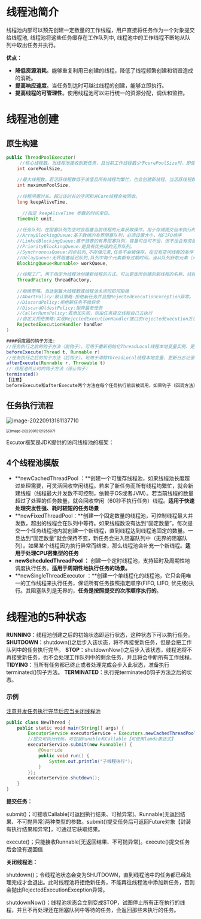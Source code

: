 # 线程池简介

线程池内部可以预先创建一定数量的工作线程，用户直接将任务作为一个对象提交给线程池, 线程池将这些任务缓存在工作队列中, 线程池中的工作线程不断地从队列中取出任务并执行。

**优点：**

+ **降低资源消耗**。能够重复利用已创建的线程，降低了线程频繁创建和销毁造成的消耗。
+ **提高响应速度**。当任务到达时可越过线程的创建，能够立即执行。
+ **提高线程的可管理性**。使用线程池可以进行统一的资源分配，调优和监控。



# 线程池创建

## 原生构建

```java
public ThreadPoolExecutor(
  	 //核心线程数。当线程池接收到新任务，且当前工作线程数少于corePoolSize时，即使其他工作线程处于空闲状态，也会创建一个新线程来处理该请求，直到线程数达到corePoolSize。
    int corePoolSize,
  
  	//最大线程数。若活跃线程数低于该值且所有线程均繁忙，也会创建新线程。当活跃线程数达到该数值后，后续任务将会阻塞。当maximumPoolSize被设置为无界值（如Integer.MAX_VALUE）时，线程池可以接收任意数量的并发任务。通过设置corePoolSize和maximumPoolSize相同，可以创建一个固定大小的线程池。
    int maximumPoolSize,
  
  	//线程闲置时长。超过该时长的空闲和非Core线程会被回收。
    long keepAliveTime,
  
	  //指定 keepAliveTime 参数的时间单位。
    TimeUnit unit,
  
  	//任务队列。在阻塞队列为空时会阻塞当前线程的元素获取操作。用于存储提交但未执行的任务，线程池可以接收任意数量的并发任务。
  	//ArrayBlockingQueue:基于数组的有界阻塞队列，必须设置大小，按FIFO排序
  	//LinkedBlockingQueue:基于链表的有界阻塞队列，容量可设可不设，但不设会有资源耗尽的危险。按FIFO排序，
  	//PriorityBlockingQueue:是具有优先级的无界队列。
  	//SynchronousQueue:同步队列,不存储元素,任务不会被保存。在没有空闲线程的条件下，来一个任务就创建一个线程，总是将任务提交给线程执行。
  	//DelayQueue:无界阻塞延迟队列,队列中每个元素都有过期时间，当从队列获取元素（元素出队）时，只有已经过期的元素才会出队，队列头部的元素是过期最快的元素。
    BlockingQueue<Runnable> workQueue,
  
  	//线程工厂。用于指定为线程池创建新线程的方式。可以更改所创建的新线程的名称、线程组、优先级、守护进程状态等。Executors为线程池工厂类，用于快捷创建线程池（Thread Pool）；ThreadFactory为线程工厂类，用于创建线程（Thread）。
    ThreadFactory threadFactory,
  
  	//拒绝策略。当达到最大线程数或线程池关闭时如何拒绝
  	//AbortPolicy:默认策略-拒绝新任务并且抛RejectedExecutionException异常。
  	//DiscardPolicy:拒绝新任务不抛异常
  	//DiscardOldestPolicy:抛弃最老任务
  	//CallerRunsPolicy:若添加失败，则由任务提交线程自己去执行
  	//自定义拒绝策略:实现RejectedExecutionHandler接口的rejectedExecution方法
    RejectedExecutionHandler handler
) 

####调度器的钩子方法:
//任务执行之前的钩子方法（前钩子）。可用于重新初始化ThreadLocal线程本地变量实例、更新日志记录、开始计时统计、更新上下文变量等。
beforeExecute(Thread t, Runnable r)
//任务执行之后的钩子方法（后钩子）。可用于清除ThreadLocal线程本地变量、更新日志记录、收集统计信息、更新上下文变量等。
afterExecute(Runnable r, Throwable t)
//:线程池终止时的钩子方法（停止钩子）
terminated()
【注意】
beforeExecute和afterExecute两个方法在每个任务执行前后被调用，如果钩子（回调方法）引发异常，内部工作线程可能失败并突然终止。
```

## 任务执行流程

![image-20220913161137710](https://lizhuo-file.oss-cn-hangzhou.aliyuncs.com/img/image-20220913161137710.png)

<img src="https://lizhuo-file.oss-cn-hangzhou.aliyuncs.com/img/image-20220913121255971.png" alt="image-20220913121255971" style="zoom:67%;" />

Excutor框架是JDK提供的访问线程池的框架：

## 4个线程池模版

+ **newCachedThreadPool ：**创建一个可缓存线程池，如果线程池长度超过处理需要，可灵活回收空闲线程。若来了新任务而所有线程均繁忙，就会新建线程（线程最大并发数不可控制，依赖于OS或者JVM）。若当前线程的数量超过了处理的任务数量，就会回收空闲（60秒不执行任务）线程。**适用于快速处理突发性强、耗时较短的任务场景**
+ **newFixedThreadPool：**创建一个固定数量的线程池，可控制线程最大并发数，超出的线程会在队列中等待。如果线程数没有达到“固定数量”，每次提交一个任务线程池内就创建一个新线程，直到线程达到线程池固定的数量。一旦达到“固定数量”就会保持不变，新任务会进入阻塞队列中（无界的阻塞队列）。如果某个线程因为执行异常而结束，那么线程池会补充一个新线程。**适用于处理CPU密集型的任务**
+ **newScheduledThreadPool ：** 创建一个定时线程池，支持延时及周期性地调度执行任务。**适用于周期性地执行任务的场景。**
+ **newSingleThreadExecutor ：**创建一个单线程化的线程池，它只会用唯一的工作线程来执行任务，保证所有任务按照指定顺序(FIFO, LIFO, 优先级)执行。其阻塞队列是无界的，**任务是按照提交的次序顺序执行的**。



# 线程池的5种状态

**RUNNING**：线程池创建之后的初始状态即运行状态，这种状态下可以执行任务。
**SHUTDOWN**：shutdown()之后步入该状态，将不再接受新任务，但是会把工作队列中的任务执行完毕。
**STOP**：shutdownNow()之后步入该状态，线程池将不再接受新任务，也不会处理工作队列中的剩余任务，并且将会中断所有工作线程。
**TIDYING**：当所有任务都已终止或者处理完成会步入此状态，准备执行terminated()钩子方法。
**TERMINATED**：执行完terminated()钩子方法之后的状态。

### 示例

<u>注意并发任务执行完毕后应当关闭线程池</u>

```java
public class NewThread {
    public static void main(String[] args) {
        ExecutorService executorService = Executors.newCachedThreadPool();
        //提交可执行代码，可包装Runable和Callable【可使用lamda表达式】
        executorService.submit(new Runnable() {
            @Override
            public void run() {
                System.out.println("子线程执行");
            }
        });
        executorService.shutdown();
    }
}
```

**提交任务：**

submit()；可接收Callable[可返回执行结果、可抛异常]、Runnable[无返回结果、不可抛异常]两种类型的参数。submit()提交任务后可返回Future对象【封装有执行结果和异常】，可通过它获取结果。

execute()；只能接收Runnable[无返回结果、不可抛异常]。execute()提交任务后会没有返回值

**关闭线程池：**

shutdown()；令线程池状态会变为SHUTDOWN，直到线程池中的任务都已经处理完成才会退出。此时线程池将拒绝新任务，不能再往线程池中添加新任务，否则会抛出RejectedExecutionException异常。

shutdownNow()；线程池状态会立刻变成STOP，试图停止所有正在执行的线程，并且不再处理还在阻塞队列中等待的任务，会返回那些未执行的任务。

































